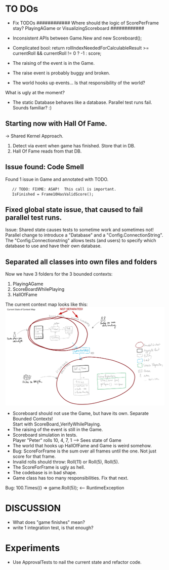 # TO DOs
* Fix TODOs
############
Where should the logic of ScorePerFrame stay? PlayingAGame or VisualizingScoreboard
############

* Inconsistent APIs between Game.New  and new Scoreboard();
* Complicated bool:     return rollIndexNeededForCalculableResult >= currentRoll && currentRoll != 0 ? -1 : score;
* The raising of the event is in the Game.
* The raise event is probably buggy and broken.
* The world hooks up events... Is that responsibility of the world?

What is ugly at the moment?
* The static Database behaves like a database. Parallel test runs fail. Sounds familiar? :)



## Starting now with Hall Of Fame. 
-> Shared Kernel Approach.

   1. Detect via event when game has finished. Store that in DB.  
   2. Hall Of Fame reads from that DB.  


## Issue found: Code Smell
Found 1 issue in Game and annotated with TODO. 
  
       // TODO: FIXME: ASAP!  This call is important. 
       IsFinished = Frame10HasValidScore();

## Fixed global state issue, that caused to fail parallel test runs.
Issue: Shared state causes tests to sometime work and sometimes not!
Parallel change to introduce a "Database" and a "Config.ConnectionString". 
The "Config.Connectionstring" allows tests (and users) to specify which database to use and have their own database. 

## Separated all classes into own files and folders
Now we have 3 folders for the 3 bounded contexts: 
  1. PlayingAGame
  2. ScoreBoardWhilePlaying 
  3. HallOfFame


The current context map looks like this:
![Current Context Map - 2 Bounded Context](images/2019-07-12-bounded-context-not-separated.png)


  * Scoreboard should not use the Game, but have its own. Separate Bounded Contexts!  
    Start with ScoreBoard_VerifyWhilePlaying.  
  * The raising of the event is still in the Game.  
  * Scoreboard simulation in tests.  
    Player "Peter" rolls 10, 4, 7, 1 --> Sees state of Game
  * The world that hooks up HallOfFame and Game is weird somehow.
  * Bug: ScoreForFrame is the sum over all frames until the one. Not just score for that frame.
  * Invalid rolls should throw: Roll(11) or Roll(5), Roll(5). 
  * The ScoreForFrame is ugly as hell.  
  * The codebase is in bad shape. 
  * Game class has too many responsibilities. Fix that next.

Bug: 100.Times(() => game.Roll(5)); <-- RuntimeException




# DISCUSSION
*    What does "game finishes" mean?
*    write 1 integration test, is that enough?

# Experiments
* Use ApprovalTests to nail the current state and refactor code.
